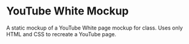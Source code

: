 # YouTube White Mockup

A static mockup of a YouTube White page mockup for class. Uses only HTML and CSS to recreate a YouTube page.
